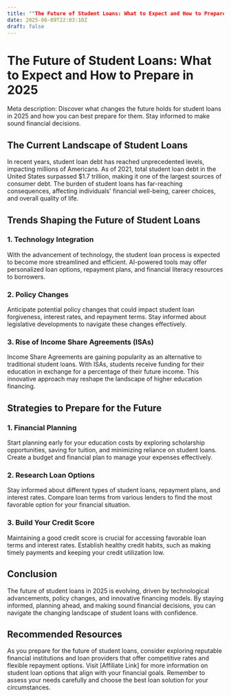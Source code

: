 ```yaml
---
title: ""The Future of Student Loans: What to Expect and How to Prepare in 2025""
date: 2025-06-09T22:03:10Z
draft: false
---
```


# The Future of Student Loans: What to Expect and How to Prepare in 2025

Meta description: Discover what changes the future holds for student loans in 2025 and how you can best prepare for them. Stay informed to make sound financial decisions.

## The Current Landscape of Student Loans

In recent years, student loan debt has reached unprecedented levels, impacting millions of Americans. As of 2021, total student loan debt in the United States surpassed $1.7 trillion, making it one of the largest sources of consumer debt. The burden of student loans has far-reaching consequences, affecting individuals' financial well-being, career choices, and overall quality of life.

## Trends Shaping the Future of Student Loans

### 1. Technology Integration
With the advancement of technology, the student loan process is expected to become more streamlined and efficient. AI-powered tools may offer personalized loan options, repayment plans, and financial literacy resources to borrowers.

### 2. Policy Changes
Anticipate potential policy changes that could impact student loan forgiveness, interest rates, and repayment terms. Stay informed about legislative developments to navigate these changes effectively.

### 3. Rise of Income Share Agreements (ISAs)
Income Share Agreements are gaining popularity as an alternative to traditional student loans. With ISAs, students receive funding for their education in exchange for a percentage of their future income. This innovative approach may reshape the landscape of higher education financing.

## Strategies to Prepare for the Future

### 1. Financial Planning
Start planning early for your education costs by exploring scholarship opportunities, saving for tuition, and minimizing reliance on student loans. Create a budget and financial plan to manage your expenses effectively.

### 2. Research Loan Options
Stay informed about different types of student loans, repayment plans, and interest rates. Compare loan terms from various lenders to find the most favorable option for your financial situation.

### 3. Build Your Credit Score
Maintaining a good credit score is crucial for accessing favorable loan terms and interest rates. Establish healthy credit habits, such as making timely payments and keeping your credit utilization low.

## Conclusion

The future of student loans in 2025 is evolving, driven by technological advancements, policy changes, and innovative financing models. By staying informed, planning ahead, and making sound financial decisions, you can navigate the changing landscape of student loans with confidence.

## Recommended Resources

As you prepare for the future of student loans, consider exploring reputable financial institutions and loan providers that offer competitive rates and flexible repayment options. Visit [Affiliate Link] for more information on student loan options that align with your financial goals. Remember to assess your needs carefully and choose the best loan solution for your circumstances.